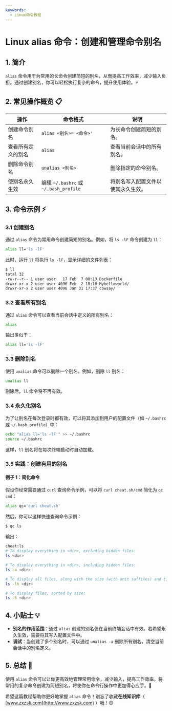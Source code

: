 ```yaml
---
keywords:
  - Linux命令教程
---
```


# Linux alias 命令：创建和管理命令别名 

## 1. 简介

`alias` 命令用于为常用的长命令创建简短的别名，从而提高工作效率，减少输入负担。通过创建别名，你可以轻松执行复杂的命令，提升使用体验。⚡

## 2. 常见操作概览 📋

| 操作                           | 命令格式                  | 说明                            |
|--------------------------------|-------------------------|---------------------------------|
| 创建命令别名                    | `alias <别名>='<命令>'`  | 为长命令创建简短的别名。          |
| 查看所有定义的别名              | `alias`                  | 查看当前会话中的所有别名。        |
| 删除命令别名                    | `unalias <别名>`          | 删除指定的命令别名。              |
| 使别名永久生效                  | 编辑 `~/.bashrc` 或 `~/.bash_profile` | 将别名写入配置文件以使其永久生效。 |

## 3. 命令示例 ⚡

### 3.1 创建别名

通过 `alias` 命令为常用命令创建简短的别名。例如，将 `ls -lF` 命令创建为 `ll`：

```bash
alias ll='ls -lF'
```

此时，运行 `ll` 将执行 `ls -lF`，显示详细的文件列表：

```bash
$ ll
total 32
-rw-r--r-- 1 user user   17 Feb  7 00:13 Dockerfile
drwxr-xr-x 2 user user 4096 Feb  2 18:10 Myhelloworld/
drwxr-xr-x 2 user user 4096 Jan 31 17:37 cowsay/
```

### 3.2 查看所有别名

通过 `alias` 命令可以查看当前会话中定义的所有别名：

```bash
alias
```

输出类似于：

```bash
alias ll='ls -lF'
```

### 3.3 删除别名

使用 `unalias` 命令可以删除一个别名。例如，删除 `ll` 别名：

```bash
unalias ll
```

删除后，`ll` 命令将不再有效。

### 3.4 永久化别名

为了让别名在每次登录时都有效，可以将其添加到用户的配置文件（如 `~/.bashrc` 或 `~/.bash_profile`）中：

```bash
echo "alias ll='ls -lF'" >> ~/.bashrc
source ~/.bashrc
```

这样，`ll` 别名将在每次终端启动时自动加载。

### 3.5 实践：创建有用的别名

#### 例子 1：简化命令

假设你经常需要通过 `curl` 查询命令示例，可以将 `curl cheat.sh/cmd` 简化为 `qc cmd`：

```bash
alias qc='curl cheat.sh'
```

然后，你可以这样快速查询命令示例：

```bash
$ qc ls
```

输出：

```bash
cheat:ls
# To display everything in <dir>, excluding hidden files:
ls <dir>

# To display everything in <dir>, including hidden files:
ls -a <dir>

# To display all files, along with the size (with unit suffixes) and timestamp:
ls -lh <dir>

# To display files, sorted by size:
ls -S <dir>
```

## 4. 小贴士 💡

- **别名的作用范围**：通过 `alias` 创建的别名仅在当前终端会话中有效。若希望永久生效，需要将其写入配置文件中。
- **调试**：当创建了多个别名时，可以通过 `unalias -a` 删除所有别名，清空当前会话中的别名定义。

## 5. 总结 🎯

使用 `alias` 命令可以让你更高效地管理常用命令，减少输入，提高工作效率。将常用的复杂命令创建为简短别名，将使你在命令行操作中更加得心应手。🚀

希望这篇教程帮助你更好地掌握 `alias` 命令！别忘了收藏**在线知识库**（ [www.zxzsk.com](http://www.zxzsk.com) ）哦！😊